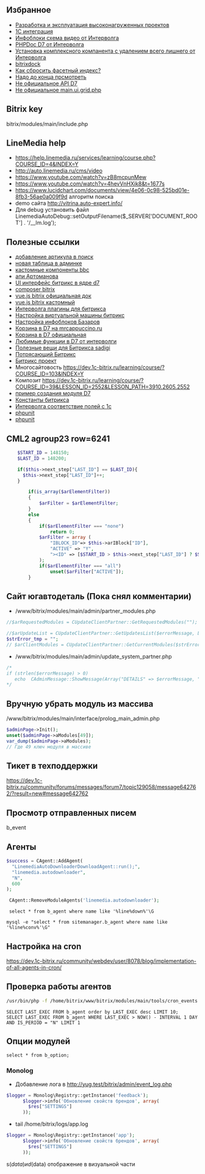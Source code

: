 ## Избранное
* [Разработка и эксплуатация высоконагруженных проектов](https://dev.1c-bitrix.ru/learning/course/?COURSE_ID=38&LESSON_ID=2798&LESSON_PATH=3909.1925.2909.2798)
* [1С интеграция](https://dev.1c-bitrix.ru/learning/course/index.php?COURSE_ID=131&LESSON_ID=4933&LESSON_PATH=10211.4933#mistake_12)
* [Инфоблоки схема видео от Интерволга](https://academy.1c-bitrix.ru/education/?COURSE_ID=67&LESSON_ID=6377&LESSON_PATH=5864.6377)
* [PHPDoc D7 от Интерволга](http://academy.1c-bitrix.ru/education/index.php?COURSE_ID=85&LESSON_ID=7273&LESSON_PATH=7252.7273)
* [Установка комплексного компанента с удалением всего лишнего от Интерволга](https://dev.1c-bitrix.ru/learning/course/index.php?COURSE_ID=95&LESSON_ID=7813&LESSON_PATH=7785.7813)
* [bitrixdock](https://github.com/bitrixdock/bitrixdock)
* [Как сбросить фасетный индекс?](https://github.com/studiofact/wiki-bitrix/wiki/%D0%9A%D0%B0%D0%BA-%D1%81%D0%B1%D1%80%D0%BE%D1%81%D0%B8%D1%82%D1%8C-%D1%84%D0%B0%D1%81%D0%B5%D1%82%D0%BD%D1%8B%D0%B9-%D0%B8%D0%BD%D0%B4%D0%B5%D0%BA%D1%81%3F)
* [Надо до конца прсмотреть](https://github.com/studiofact/wiki-bitrix/wiki)
* [Не официальное API D7](https://doc.budagov.ru/index.html)
* [Не официальное main.ui.grid.php](https://prominado.ru/blog/gridy-i-filtry-v-bitrix/) 
## Bitrix key
 bitrix/modules/main/include.php 
 ## LineMedia help
 * https://help.linemedia.ru/services/learning/course.php?COURSE_ID=4&INDEX=Y
 * http://auto.linemedia.ru/cms/video
 * https://www.youtube.com/watch?v=zB8mcpunMew
 * https://www.youtube.com/watch?v=4hevVnHXik8&t=1677s
 * https://www.lucidchart.com/documents/view/4e06-0c98-525bd01e-8fb3-56ae0a009f9d алгоритм поиска
 * demo сайта http://vitrina.auto-expert.info/
 * Для debug установить файл LinemediaAutoDebug::setOutputFilename($_SERVER['DOCUMENT_ROOT'] . '/__lm.log'); 
 ## Полезные ссылки 
 * [добавление артикула в поиск](https://forwww.com/bitrix-articul-search-p2/)
 * [новая таблица в админке](https://coderun.ru/blog/bitrix-grid-v-adminke-ili-kak-pokazyvat-tablichnye-dannye-v-svojom-module-krasivo/)
 * [кастомные компоненты bbc](http://bbc.samokhvalov.info/)
 * [апи Артоманова](https://github.com/johnkz1981/artamonov.api)
 * [UI интерфейс битрикс в ядре d7](https://dev.1c-bitrix.ru/api_d7/bitrix/ui/index.php)
 * [composer bitrix](https://dev.1c-bitrix.ru/learning/course/index.php?COURSE_ID=43&LESSON_ID=4637&LESSON_PATH=3913.4776.2483.4637)
 * [vue.js bitrix официальная док](https://dev.1c-bitrix.ru/learning/course/index.php?COURSE_ID=43&CHAPTER_ID=011881&LESSON_PATH=3913.4776.11881)
 * [vue.js bitrix кастомный](https://dev.1c-bitrix.ru/community/webdev/user/284154/blog/33109/?commentId=114057)
 * [Интерволга плагины для битрикса](https://www.intervolga.ru/blog/projects/poleznye-instrumenty-dlya-tekh-kto-v-odnoy-lodke-s-bitrix/#section6)
 * [Настройка виртуальной машины битрикс](https://dev.1c-bitrix.ru/learning/course/index.php?COURSE_ID=37&CHAPTER_ID=08809&LESSON_PATH=3908.8809)
 * [Настройка инфоблоков Базаров](https://www.youtube.com/watch?v=1KP1cWM26tU)
 * [Корзина в D7 на mrcappuccino.ru](https://mrcappuccino.ru/blog/post/work-with-basket-bitrix-d7)
 * [Корзина в D7 официальная](https://dev.1c-bitrix.ru/api_d7/bitrix/sale/classes/basket/index.php)
 * [Любимые функции в D7 от интерволги](https://www.intervolga.ru/blog/projects/d7-analogi-lyubimykh-funktsiy-v-1s-bitriks/)
 * [Полезные вещи для Битрикса sadigi](https://github.com/sidigi/bitrix-info)
 * [Потрясающий Битрикс](https://github.com/awesomebitrix/awesome-bitrix)
 * [Битрикс проект](https://github.com/regiomedia/bitrix-project)
 * Многосайтовость https://dev.1c-bitrix.ru/learning/course/?COURSE_ID=103&INDEX=Y 
 * Композит https://dev.1c-bitrix.ru/learning/course/?COURSE_ID=39&LESSON_ID=2552&LESSON_PATH=3910.2605.2552
 * [пример создания модуля D7](https://brainkit.ru/%D0%B1%D0%BB%D0%BE%D0%B3/1%D1%81%D0%B1%D0%B8%D1%82%D1%80%D0%B8%D0%BA%D1%81-%D0%BF%D1%80%D0%B8%D0%BC%D0%B5%D1%80-%D1%81%D0%BE%D0%B7%D0%B4%D0%B0%D0%BD%D0%B8%D1%8F-%D0%BC%D0%BE%D0%B4%D1%83%D0%BB%D1%8F-d7)
 * [Константы битрикса](https://dev.1c-bitrix.ru/api_help/main/general/constants.php)
 * [Интерволга соответствие полей с 1с](https://www.intervolga.ru/blog/projects/standartnye-i-polzovatelskie-svoystva-v-bitrikse/)
 * [phpunit](https://bitrix.pushorigin.ru/errors/phpunit)
 * [phpunit](https://github.com/vldud/bitrix-phpunit)
 ## CML2 agroup23 row=6241
```php
    $START_ID = 148150;
    $LAST_ID = 148200;

    if($this->next_step["LAST_ID"] == $LAST_ID){
      $this->next_step["LAST_ID"]++;
    }

		if(is_array($arElementFilter))
		{
			$arFilter = $arElementFilter;
		}
		else
		{
			if($arElementFilter === "none")
				return 0;
			$arFilter = array (
				"IBLOCK_ID"=> $this->arIBlock["ID"],
				"ACTIVE" => "Y",
				"><ID" => [$START_ID > $this->next_step["LAST_ID"] ? $START_ID: $this->next_step["LAST_ID"], $LAST_ID],
			);
			if($arElementFilter === "all")
				unset($arFilter["ACTIVE"]);
		}
``` 
 ## Сайт югавтодеталь (Пока снял комментарии)
 * /www/bitrix/modules/main/admin/partner_modules.php
 ```php
 //$arRequestedModules = CUpdateClientPartner::GetRequestedModules("");
 
 //$arUpdateList = CUpdateClientPartner::GetUpdatesList($errorMessage, LANG, $stableVersionsOnly, $arRequestedModules, Array("fullmoduleinfo" => "Y"));
 $strError_tmp = "";
 // $arClientModules = CUpdateClientPartner::GetCurrentModules($strError_tmp);
 ```
 * /www/bitrix/modules/main/admin/update_system_partner.php
 ```php
 /*
 if (strlen($errorMessage) > 0)
 	echo  CAdminMessage::ShowMessage(Array("DETAILS" => $errorMessage, "TYPE" => "ERROR", "MESSAGE" => GetMessage("SUP_ERROR"), "HTML" => true));
 */
 ```
 ## Вручную убрать модуль из массива
 /www/bitrix/modules/main/interface/prolog_main_admin.php
 
 ```php
 $adminPage->Init();
 unset($adminPage->aModules[49]);
 var_dump($adminPage->aModules);
 // Где 49 ключ модуля в массиве
 ```
## Тикет в техподдержки
https://dev.1c-bitrix.ru/community/forums/messages/forum7/topic129058/message642762/?result=new#message642762
## Просмотр отправленных писем
b_event
## Агенты
```php
$success = CAgent::AddAgent(
  "LinemediaAutoDownloaderDownloadAgent::run();",
  "linemedia.autodownloader",
  "N",
  600
);

 CAgent::RemoveModuleAgents('linemedia.autodownloader');
 ```
 ```mysql
  select * from b_agent where name like '%line%down%'\G
  ```
  ```
  mysql -e "select * from sitemanager.b_agent where name like '%line%conv%'\G"
  ```
## Настройка на cron
https://dev.1c-bitrix.ru/community/webdev/user/8078/blog/implementation-of-all-agents-in-cron/
## Проверка работы агентов
```bash
/usr/bin/php -f /home/bitrix/www/bitrix/modules/main/tools/cron_events.php
```
```mysql
SELECT LAST_EXEC FROM b_agent order by LAST_EXEC desc LIMIT 10;
SELECT LAST_EXEC FROM b_agent WHERE LAST_EXEC > NOW() - INTERVAL 1 DAY AND IS_PERIOD = "N" LIMIT 1
```
## Опции модулей
```mysql
select * from b_option;
```
### Monolog
* Добавление лога в http://yug.test/bitrix/admin/event_log.php
```php
$logger = Monolog\Registry::getInstance('feedback');
      $logger->info('Обновление свойств брендов', array(
        $res["SETTINGS"]
      ));
```
* tail /home/bitrix/logs/app.log
```php
$logger = Monolog\Registry::getInstance('app');
      $logger->info('Обновление свойств брендов', array(
        $res["SETTINGS"]
      ));
```
s($data) и d($data) отображение в визуальной части


      
